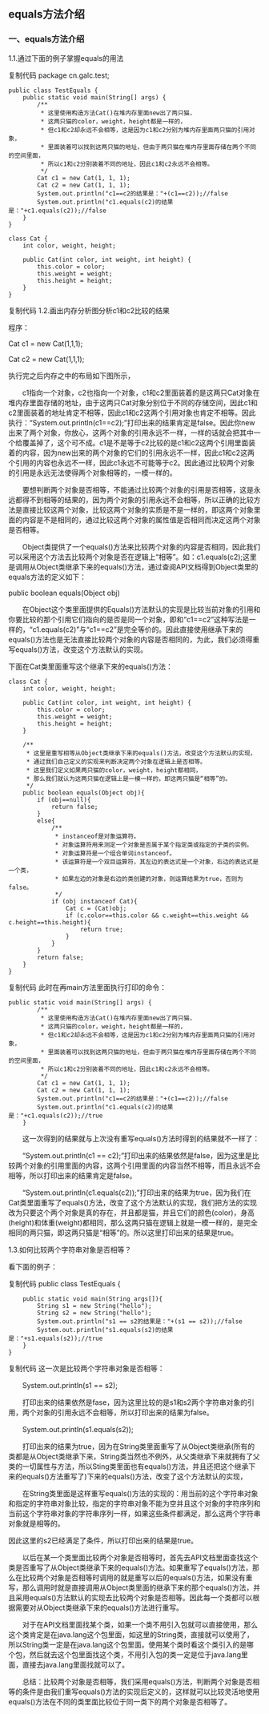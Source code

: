 ## equals方法介绍

### 一、equals方法介绍


1.1.通过下面的例子掌握equals的用法

复制代码
    package cn.galc.test;
    
    public class TestEquals {
        public static void main(String[] args) {
            /**
             * 这里使用构造方法Cat()在堆内存里面new出了两只猫，
             * 这两只猫的color，weight，height都是一样的，
             * 但c1和c2却永远不会相等，这是因为c1和c2分别为堆内存里面两只猫的引用对象，
             * 里面装着可以找到这两只猫的地址，但由于两只猫在堆内存里面存储在两个不同的空间里面，
             * 所以c1和c2分别装着不同的地址，因此c1和c2永远不会相等。
             */
            Cat c1 = new Cat(1, 1, 1);
            Cat c2 = new Cat(1, 1, 1);
            System.out.println("c1==c2的结果是："+(c1==c2));//false
            System.out.println("c1.equals(c2)的结果是："+c1.equals(c2));//false
        }
    }
    
    class Cat {
        int color, weight, height;
    
        public Cat(int color, int weight, int height) {
            this.color = color;
            this.weight = weight;
            this.height = height;
        }
    }
复制代码
1.2.画出内存分析图分析c1和c2比较的结果

程序：

Cat c1 = new Cat(1,1,1);

Cat c2 = new Cat(1,1,1);

执行完之后内存之中的布局如下图所示，



　　c1指向一个对象，c2也指向一个对象，c1和c2里面装着的是这两只Cat对象在堆内存里面存储的地址，由于这两只Cat对象分别位于不同的存储空间，因此c1和c2里面装着的地址肯定不相等，因此c1和c2这两个引用对象也肯定不相等。因此执行：“System.out.println(c1==c2);”打印出来的结果肯定是false。因此你new出来了两个对象，你放心，这两个对象的引用永远不一样，一样的话就会把其中一个给覆盖掉了，这个可不成。c1是不是等于c2比较的是c1和c2这两个引用里面装着的内容，因为new出来的两个对象的它们的引用永远不一样，因此c1和c2这两个引用的内容也永远不一样，因此c1永远不可能等于c2。因此通过比较两个对象的引用是永远无法使得两个对象相等的，一模一样的。

　　要想判断两个对象是否相等，不能通过比较两个对象的引用是否相等，这是永远都得不到相等的结果的，因为两个对象的引用永远不会相等，所以正确的比较方法是直接比较这两个对象，比较这两个对象的实质是不是一样的，即这两个对象里面的内容是不是相同的，通过比较这两个对象的属性值是否相同而决定这两个对象是否相等。

　　Object类提供了一个equals()方法来比较两个对象的内容是否相同，因此我们可以采用这个方法去比较两个对象是否在逻辑上“相等”。如：c1.equals(c2);这里是调用从Object类继承下来的equals()方法，通过查阅API文档得到Object类里的equals方法的定义如下：  

public boolean equals(Object obj)  

　　在Object这个类里面提供的Equals()方法默认的实现是比较当前对象的引用和你要比较的那个引用它们指向的是否是同一个对象，即和“c1==c2”这种写法是一样的，“c1.equals(c2)”与“c1==c2”是完全等价的。因此直接使用继承下来的equals()方法也是无法直接比较两个对象的内容是否相同的，为此，我们必须得重写equals()方法，改变这个方法默认的实现。  

下面在Cat类里面重写这个继承下来的equals()方法：  


    class Cat {
        int color, weight, height;
    
        public Cat(int color, int weight, int height) {
            this.color = color;
            this.weight = weight;
            this.height = height;
        }
        
        /**
         * 这里是重写相等从Object类继承下来的equals()方法，改变这个方法默认的实现，
         * 通过我们自己定义的实现来判断决定两个对象在逻辑上是否相等。
         * 这里我们定义如果两只猫的color，weight，height都相同，
         * 那么我们就认为这两只猫在逻辑上是一模一样的，即这两只猫是“相等”的。
         */
        public boolean equals(Object obj){
            if (obj==null){
                return false;
            }
            else{
                /**
                 * instanceof是对象运算符。
                 * 对象运算符用来测定一个对象是否属于某个指定类或指定的子类的实例。
                 * 对象运算符是一个组合单词instanceof。
                 * 该运算符是一个双目运算符，其左边的表达式是一个对象，右边的表达式是一个类，
                 * 如果左边的对象是右边的类创建的对象，则运算结果为true，否则为false。
                 */
                if (obj instanceof Cat){
                    Cat c = (Cat)obj;
                    if (c.color==this.color && c.weight==this.weight && c.height==this.height){
                        return true;
                    }
                }
            }
            return false;
        }
    }
复制代码
此时在再main方法里面执行打印的命令：

    public static void main(String[] args) {
            /**
             * 这里使用构造方法Cat()在堆内存里面new出了两只猫，
             * 这两只猫的color，weight，height都是一样的，
             * 但c1和c2却永远不会相等，这是因为c1和c2分别为堆内存里面两只猫的引用对象，
             * 里面装着可以找到这两只猫的地址，但由于两只猫在堆内存里面存储在两个不同的空间里面，
             * 所以c1和c2分别装着不同的地址，因此c1和c2永远不会相等。
             */
            Cat c1 = new Cat(1, 1, 1);
            Cat c2 = new Cat(1, 1, 1);
            System.out.println("c1==c2的结果是："+(c1==c2));//false
            System.out.println("c1.equals(c2)的结果是："+c1.equals(c2));//true
        }


　　这一次得到的结果就与上次没有重写equals()方法时得到的结果就不一样了：

　　“System.out.println(c1 == c2);”打印出来的结果依然是false，因为这里是比较两个对象的引用里面的内容，这两个引用里面的内容当然不相等，而且永远不会相等，所以打印出来的结果肯定是false。

　　“System.out.println(c1.equals(c2));”打印出来的结果为true，因为我们在Cat类里面重写了equals()方法，改变了这个方法默认的实现，我们把方法的实现改为只要这个两个对象是真的存在，并且都是猫，并且它们的颜色(color)，身高(height)和体重(weight)都相同，那么这两只猫在逻辑上就是一模一样的，是完全相同的两只猫，即这两只猫是“相等”的。所以这里打印出来的结果是true。

1.3.如何比较两个字符串对象是否相等？

看下面的例子：

复制代码
    public class TestEquals {
        
        public static void main(String args[]){
            String s1 = new String("hello");
            String s2 = new String("hello");
            System.out.println("s1 == s2的结果是："+(s1 == s2));//false
            System.out.println("s1.equals(s2)的结果是："+s1.equals(s2));//true
        }
    }
复制代码
这一次是比较两个字符串对象是否相等：

　　System.out.println(s1 == s2);

　　打印出来的结果依然是fase，因为这里比较的是s1和s2两个字符串对象的引用，两个对象的引用永远不会相等，所以打印出来的结果为false。

　　System.out.println(s1.equals(s2));

　　打印出来的结果为true，因为在String类里面重写了从Object类继承(所有的类都是从Object类继承下来，String类当然也不例外，从父类继承下来就拥有了父类的一切属性与方法，所以Sting类里面也有equals()方法，并且还把这个继承下来的equals()方法重写了)下来的equals()方法，改变了这个方法默认的实现，

　　在String类里面是这样重写equals()方法的实现的：用当前的这个字符串对象和指定的字符串对象比较，指定的字符串对象不能为空并且这个对象的字符序列和当前这个字符串对象的字符串序列一样，如果这些条件都满足，那么这两个字符串对象就是相等的。

因此这里的s2已经满足了条件，所以打印出来的结果是true。

　　以后在某一个类里面比较两个对象是否相等时，首先去API文档里面查找这个类是否重写了从Object类继承下来的equals()方法。如果重写了equals()方法，那么在比较两个对象是否相等时调用的就是重写以后的equals()方法，如果没有重写，那么调用时就是直接调用从Object类里面的继承下来的那个equals()方法，并且采用equals()方法默认的实现去比较两个对象是否相等。因此每一个类都可以根据需要对从Object类继承下来的equals()方法进行重写。

　　对于在API文档里面找某个类，如果一个类不用引入包就可以直接使用，那么这个类肯定是在java.lang这个包里面，如这里的String类，直接就可以使用了，所以String类一定是在java.lang这个包里面。使用某个类时看这个类引入的是哪个包，然后就去这个包里面找这个类，不用引入包的类一定是位于java.lang里面，直接去java.lang里面找就可以了。 

　　总结：比较两个对象是否相等，我们采用equals()方法，判断两个对象是否相等的条件是由我们重写equals()方法的实现后定义的，这样就可以比较灵活地使用equals()方法在不同的类里面比较位于同一类下的两个对象是否相等了。   